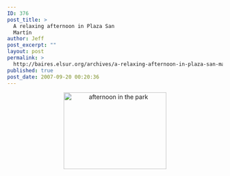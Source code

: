 ```yaml
---
ID: 376
post_title: >
  A relaxing afternoon in Plaza San
  Martín
author: Jeff
post_excerpt: ""
layout: post
permalink: >
  http://baires.elsur.org/archives/a-relaxing-afternoon-in-plaza-san-martin/
published: true
post_date: 2007-09-20 00:20:36
---
```

<center>
<a href="http://www.zooomr.com/photos/jeffbarry/3309917/" title="Photo Sharing"><img src="http://static.zooomr.com/images/3309917_4d6a5fbc35_m.jpg" width="240" height="180" alt="afternoon in the park" /></a>
</center>